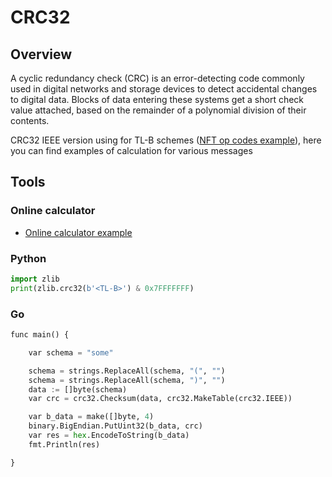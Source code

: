 
# CRC32 

## Overview

A cyclic redundancy check (CRC) is an error-detecting code commonly used in digital networks and storage devices to detect accidental changes to digital data. Blocks of data entering these systems get a short check value attached, based on the remainder of a polynomial division of their contents.

CRC32 IEEE version using for TL-B schemes ([NFT op codes example](https://github.com/ton-blockchain/TEPs/blob/master/text/0062-nft-standard.md#tl-b-schema)), here you can find examples of calculation for various messages

## Tools

### Online calculator

* [Online calculator example](https://emn178.github.io/online-tools/crc32.html)

### Python

```python
import zlib
print(zlib.crc32(b'<TL-B>') & 0x7FFFFFFF)
```

### Go

```python
func main() {

	var schema = "some"

	schema = strings.ReplaceAll(schema, "(", "")
	schema = strings.ReplaceAll(schema, ")", "")
	data := []byte(schema)
	var crc = crc32.Checksum(data, crc32.MakeTable(crc32.IEEE))

	var b_data = make([]byte, 4)
	binary.BigEndian.PutUint32(b_data, crc)
	var res = hex.EncodeToString(b_data)
	fmt.Println(res)

}
```

